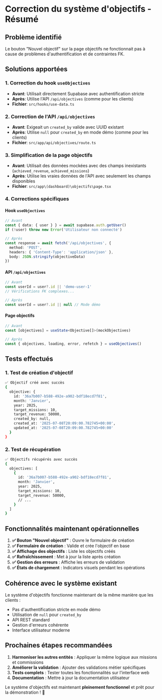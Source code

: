 # Correction du système d'objectifs - Résumé

## Problème identifié
Le bouton "Nouvel objectif" sur la page objectifs ne fonctionnait pas à cause de problèmes d'authentification et de contraintes FK.

## Solutions apportées

### 1. Correction du hook `useObjectives`
- **Avant**: Utilisait directement Supabase avec authentification stricte
- **Après**: Utilise l'API `/api/objectives` (comme pour les clients)
- **Fichier**: `src/hooks/use-data.ts`

### 2. Correction de l'API `/api/objectives`
- **Avant**: Exigeait un `created_by` valide avec UUID existant
- **Après**: Utilise `null` pour `created_by` en mode démo (comme pour les clients)
- **Fichier**: `src/app/api/objectives/route.ts`

### 3. Simplification de la page objectifs
- **Avant**: Utilisait des données mockées avec des champs inexistants (`achieved_revenue`, `achieved_missions`)
- **Après**: Utilise les vraies données de l'API avec seulement les champs disponibles
- **Fichier**: `src/app\(dashboard)\objectifs\page.tsx`

### 4. Corrections spécifiques

#### Hook `useObjectives`
```typescript
// Avant
const { data: { user } } = await supabase.auth.getUser()
if (!user) throw new Error('Utilisateur non connecté')

// Après
const response = await fetch('/api/objectives', {
  method: 'POST',
  headers: { 'Content-Type': 'application/json' },
  body: JSON.stringify(objectiveData)
})
```

#### API `/api/objectives`
```typescript
// Avant
const userId = user?.id || 'demo-user-1'
// Vérifications FK complexes...

// Après
const userId = user?.id || null // Mode démo
```

#### Page objectifs
```typescript
// Avant
const [objectives] = useState<Objective[]>(mockObjectives)

// Après
const { objectives, loading, error, refetch } = useObjectives()
```

## Tests effectués

### 1. Test de création d'objectif
```bash
✅ Objectif créé avec succès
{
  objective: {
    id: '36a7b007-b588-492e-a902-bdf18ecd7f81',
    month: 'Janvier',
    year: 2025,
    target_missions: 10,
    target_revenue: 50000,
    created_by: null,
    created_at: '2025-07-08T20:09:00.782745+00:00',
    updated_at: '2025-07-08T20:09:00.782745+00:00'
  }
}
```

### 2. Test de récupération
```bash
✅ Objectifs récupérés avec succès
{
  objectives: [
    {
      id: '36a7b007-b588-492e-a902-bdf18ecd7f81',
      month: 'Janvier',
      year: 2025,
      target_missions: 10,
      target_revenue: 50000,
      // ...
    }
  ]
}
```

## Fonctionnalités maintenant opérationnelles

1. **✅ Bouton "Nouvel objectif"** : Ouvre le formulaire de création
2. **✅ Formulaire de création** : Valide et crée l'objectif en base
3. **✅ Affichage des objectifs** : Liste les objectifs créés
4. **✅ Rafraîchissement** : Met à jour la liste après création
5. **✅ Gestion des erreurs** : Affiche les erreurs de validation
6. **✅ États de chargement** : Indicators visuels pendant les opérations

## Cohérence avec le système existant

Le système d'objectifs fonctionne maintenant de la même manière que les clients :
- Pas d'authentification stricte en mode démo
- Utilisation de `null` pour `created_by`
- API REST standard
- Gestion d'erreurs cohérente
- Interface utilisateur moderne

## Prochaines étapes recommandées

1. **Harmoniser les autres entités** : Appliquer la même logique aux missions et commissions
2. **Améliorer la validation** : Ajouter des validations métier spécifiques
3. **Tests complets** : Tester toutes les fonctionnalités sur l'interface web
4. **Documentation** : Mettre à jour la documentation utilisateur

Le système d'objectifs est maintenant **pleinement fonctionnel** et prêt pour la démonstration ! 🎉
